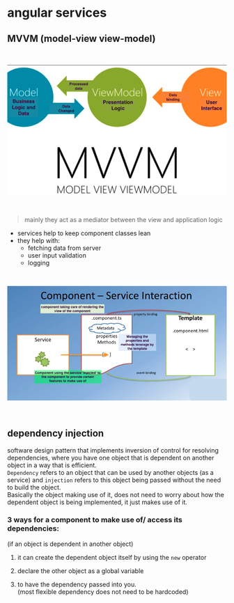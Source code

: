 # angular services

## MVVM (model-view view-model)

<br/>

![](images/mvvm.png)

<br/>


> mainly they act as a mediator between the view and application logic


- services help to keep component classes lean
- they help with:
  + fetching data from server
  + user input validation
  + logging


<br/>

![](images/services.png)

<br/>


## dependency injection

software design pattern that implements inversion of control for resolving
dependencies, where you have one object that is dependent on another object
in a way that is efficient.     
`Dependency` refers to an object that can be used by another objects (as a service) and `injection` refers to this object being passed without the need to build the object.     
Basically the object making use of it, does not need to worry about how the dependent object is being implemented, it just makes use of it.


### 3 ways for a component to make use of/ access its dependencies:
(if an object is dependent in another object)

1. it can create the dependent object itself by using the `new` operator

2. declare the other object as a global variable

3. to have the dependency passed into you.       
   (most flexible dependency does not need to be hardcoded)




